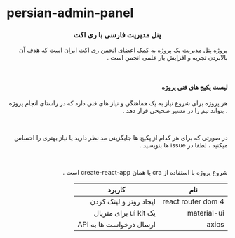 # persian-admin-panel
<h3 align="center" >
پنل مدیریت فارسی با ری اکت
</h3>

<div align="right" dir="rtl">
  
  پروژه پنل مدیریت یک پروژه به کمک اعضای انجمن ری اکت ایران است که هدف آن بالابردن تجربه و افزایش بار علمی انجمن است . 
  
  <br/>
  
  #### لیست پکیج های فنی پروژه
  
  هر پروژه برای شروع نیاز به یک هماهنگی و نیاز های فنی دارد که در راستای انجام پروژه ، بتواند تیم را در مسیر صحیحی قرار دهد . 
  
  <br/>
  
  در صورتی که برای هر کدام از پکیج ها جایگزینی مد نظر دارید یا نیاز بهتری را احساس میکنید ، لطفا در issue ‌ها بنویسید . 
  
  <br/>
  
  شروع پروژه با استفاده از cra یا همان create-react-app  است . 
  
  |نام | کاربرد |
  |-------|-----|
  | react router dom 4 | ایجاد روتر و لینک کردن |
  | material-ui | یک ui kit  برای متریال |
  | axios | ارسال درخواست ها به API |
  
</div>

